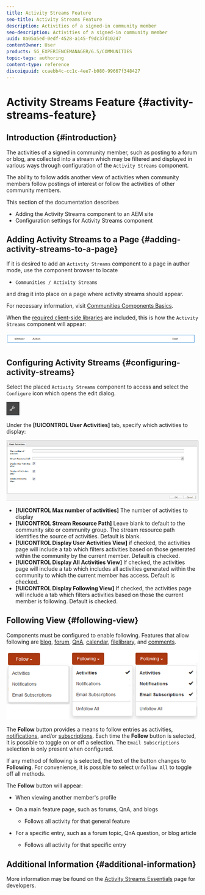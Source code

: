 ```yaml
---
title: Activity Streams Feature
seo-title: Activity Streams Feature
description: Activities of a signed-in community member
seo-description: Activities of a signed-in community member
uuid: 8a05a5ed-0edf-4528-a145-f9dc37d10247
contentOwner: User
products: SG_EXPERIENCEMANAGER/6.5/COMMUNITIES
topic-tags: authoring
content-type: reference
discoiquuid: ccaebb4c-cc1c-4ee7-b080-99667f348427
---
```


# Activity Streams Feature {#activity-streams-feature}

## Introduction {#introduction}

The activities of a signed in community member, such as posting to a forum or blog, are collected into a stream which may be filtered and displayed in various ways through configuration of the `Activity Streams` component.

The ability to follow adds another view of activities when community members follow postings of interest or follow the activities of other community members.

This section of the documentation describes

* Adding the Activity Streams component to an AEM site
* Configuration settings for Activity Streams component

## Adding Activity Streams to a Page {#adding-activity-streams-to-a-page}

If it is desired to add an `Activity Streams` component to a page in author mode, use the component browser to locate

* `Communities / Activity Streams`

and drag it into place on a page where activity streams should appear.

For necessary information, visit [Communities Components Basics](basics.md).

When the [required client-side libraries](essentials-activities.md#essentials-for-client-side) are included, this is how the `Activity Streams` component will appear:

![chlimage_1-195](assets/chlimage_1-195.png)

## Configuring Activity Streams {#configuring-activity-streams}

Select the placed `Activity Streams` component to access and select the `Configure` icon which opens the edit dialog.

![chlimage_1-196](assets/chlimage_1-196.png)

Under the **[!UICONTROL User Activities]** tab, specify which activities to display:

![chlimage_1-197](assets/chlimage_1-197.png)

* **[!UICONTROL Max number of activities]**
  The number of activities to display
* **[!UICONTROL Stream Resource Path]**
  Leave blank to default to the community site or community group. The stream resource path identifies the source of activities. Default is blank.
* **[!UICONTROL Display User Activities View]**
  if checked, the activities page will include a tab which filters activities based on those generated within the community by the current member. Default is checked.
* **[!UICONTROL Display All Activities View]**
  If checked, the activities page will include a tab which includes all activities generated within the community to which the current member has access. Default is checked.
* **[!UICONTROL Display Following View]**
  If checked, the activities page will include a tab which filters activities based on those the current member is following. Default is checked.

## Following View {#following-view}

Components must be configured to enable following. Features that allow following are [blog](blog-feature.md), [forum](forum.md), [QnA](working-with-qna.md), [calendar](calendar.md), [filelibrary](file-library.md), and [comments](comments.md).

![chlimage_1-198](assets/chlimage_1-198.png)

The **Follow** button provides a means to follow entries as activities, [notifications](notifications.md), and/or [subscriptions](subscriptions.md). Each time the **Follow** button is selected, it is possible to toggle on or off a selection. The `Email Subscriptions` selection is only present when configured.

If any method of following is selected, the text of the button changes to **Following**. For convenience, it is possible to select `Unfollow All` to toggle off all methods.

The **Follow** button will appear:

* When viewing another member's profile
* On a main feature page, such as forums, QnA, and blogs
  * Follows all activity for that general feature

* For a specific entry, such as a forum topic, QnA question, or blog article
  * Follows all activity for that specific entry

## Additional Information {#additional-information}

More information may be found on the [Activity Streams Essentials](essentials-activities.md) page for developers.
